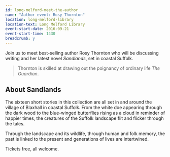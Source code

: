 ```yaml
---
id: long-melford-meet-the-author
name: "Author event: Rosy Thornton"
location: long-melford-library
location-text: Long Melford Library
event-start-date: 2016-09-21
event-start-time: 1430
breadcrumb: y
---
```


Join us to meet best-selling author Rosy Thornton who will be discussing writing and her latest novel <cite>Sandlands</cite>, set in coastal Suffolk.

> Thornton is skilled at drawing out the poignancy of ordinary life <cite>The Guardian</cite>.

## About Sandlands

The sixteen short stories in this collection are all set in and around the village of Blaxhall in coastal Suffolk. From the white doe appearing through the dark wood to the blue-winged butterflies rising as a cloud in reminder of happier times, the creatures of the Suffolk landscape flit and flicker through the tales.

Through the landscape and its wildlife, through human and folk memory, the past is linked to the present and generations of lives are intertwined.

Tickets free, all welcome.
